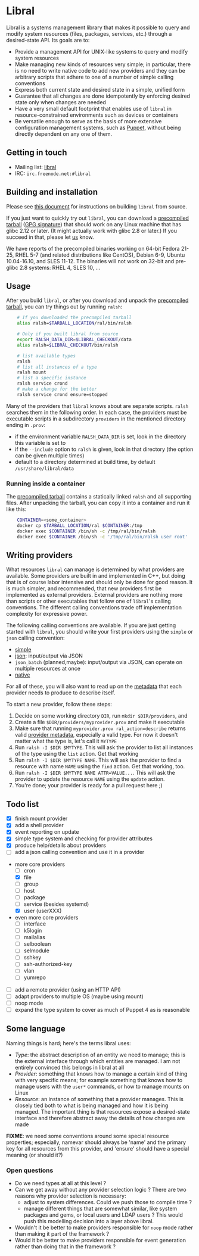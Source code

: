 # Libral

Libral is a systems management library that makes it possible to query and
modify system resources (files, packages, services, etc.) through a
desired-state API. Its goals are to:

* Provide a management API for UNIX-like systems to query and modify
  system resources
* Make managing new kinds of resources very simple; in particular, there is
  no need to write native code to add new providers and they can be
  arbitrary scripts that adhere to one of a number of simple calling
  conventions
* Express both current state and desired state in a simple, unified form
* Guarantee that all changes are done idempotently by enforcing desired
  state only when changes are needed
* Have a very small default footprint that enables use of `libral` in
  resource-constrained environments such as devices or containers
* Be versatile enough to serve as the basis of more extensive configuration
  management systems, such as
  [Puppet](https://github.com/puppetlabs/puppet/), without being directly
  dependent on any one of them.

## Getting in touch

* Mailing list: [libral](https://groups.google.com/group/libral)
* IRC: `irc.freenode.net:#libral`

## Building and installation

Please see [this document](HACKING.md) for instructions on building `libral`
from source.

If you just want to quickly try out `libral`, you can download a
[precompiled tarball](http://download.augeas.net/libral/ralsh-latest.tgz)
([GPG signature](http://download.augeas.net/libral/ralsh-latest.tgz.sig))
that should work on any Linux machine that has glibc 2.12 or later. (It
might actually work with glibc 2.8 or later.) If you succeed in that, please
let [us](mailto:libral@googlegroups.com) know.

We have reports of the precompiled binaries working on 64-bit Fedora 21-25,
RHEL 5-7 (and related distributions like CentOS), Debian 6-9,
Ubuntu 10.04-16.10, and SLES 11-12. The binaries will not work on
32-bit and pre-glibc 2.8 systems: RHEL 4, SLES 10, ...

## Usage

After you build `libral`, or after you download and unpack the
[precompiled tarball](http://download.augeas.net/libral/ralsh-latest.tgz),
you can try things out by running `ralsh`:

```bash
    # If you downloaded the precompiled tarball
    alias ralsh=$TARBALL_LOCATION/ral/bin/ralsh

    # Only if you built libral from source
    export RALSH_DATA_DIR=$LIBRAL_CHECKOUT/data
    alias ralsh=$LIBRAL_CHECKOUT/bin/ralsh

    # list available types
    ralsh
    # list all instances of a type
    ralsh mount
    # list a specific instance
    ralsh service crond
    # make a change for the better
    ralsh service crond ensure=stopped
```

Many of the providers that `libral` knows about are separate
scripts. `ralsh` searches them in the following order. In each case, the
providers must be executable scripts in a subdirectory `providers` in the
mentioned directory ending in `.prov`:

* if the environment variable `RALSH_DATA_DIR` is set, look in the
  directory this variable is set to
* if the `--include` option to `ralsh` is given, look in that directory
  (the option can be given multiple times)
* default to a directory determined at build time, by default
  `/usr/share/libral/data`

### Running inside a container

The
[precompiled tarball](http://download.augeas.net/libral/ralsh-latest.tgz)
contains a statically linked `ralsh` and all supporting files. After
unpacking the tarball, you can copy it into a container and run it like
this:

```bash
    CONTAINER=<some_container>
    docker cp $TARBALL_LOCATION/ral $CONTAINER:/tmp
    docker exec $CONTAINER /bin/sh -c /tmp/ral/bin/ralsh
    docker exec $CONTAINER /bin/sh -c '/tmp/ral/bin/ralsh user root'
```

## Writing providers

What resources `libral` can manage is determined by what providers are
available. Some providers are built in and implemented in C++, but doing
that is of course labor intensive and should only be done for good
reason. It is much simpler, and recommended, that new providers first be
implemented as external providers. External providers are nothing more than
scripts or other executables that follow one of `libral`'s calling
conventions. The different calling conventions trade off implementation
complexity for expressive power.

The following calling conventions are available. If you are just getting
started with `libral`, you should write your first providers using the
`simple` or `json` calling convention:

* [simple](doc/invoke-simple.md)
* [json](doc/invoke-json.md): input/output via JSON
* `json_batch` (planned,maybe): input/output via JSON, can operate on multiple resources at once
* [native](doc/invoke-native.md)

For all of these, you will also want to read up on the
[metadata](doc/metadata.md) that each provider needs to produce to describe
itself.

To start a new provider, follow these steps:

1. Decide on some working directory `DIR`, run `mkdir $DIR/providers`, and
2. Create a file `$DIR/providers/myprovider.prov` and make it executable
3. Make sure that running `myprovider.prov ral_action=describe` returns
   valid [provider metadata](doc/metadata.md), especially a valid type. For
   now it doesn't matter what the type is, let's call it `MYTYPE`
4. Run `ralsh -I $DIR $MYTYPE`. This will ask the provider to list all
   instances of the type using the `list` action. Get that working
5. Run `ralsh -I $DIR $MYTYPE NAME`. This will ask the provider to find a
   resource with name `NAME` using the `find` action. Get that working,
   too.
6. Run `ralsh -I $DIR $MYTYPE NAME ATTR=VALUE...`. This will ask the
   provider to update the resource `NAME` using the `update` action.
7. You're done; your provider is ready for a pull request here ;)

## Todo list

- [X] finish mount provider
- [X] add a shell provider
- [X] event reporting on update
- [X] simple type system and checking for provider attributes
- [X] produce help/details about providers
- [ ] add a json calling convention and use it in a provider
- more core providers
  - [ ] cron
  - [X] file
  - [ ] group
  - [ ] host
  - [ ] package
  - [ ] service (besides systemd)
  - [X] user (userXXX)
- even more core providers
  - [ ] interface
  - [ ] k5login
  - [ ] mailalias
  - [ ] selboolean
  - [ ] selmodule
  - [ ] sshkey
  - [ ] ssh-authorized-key
  - [ ] vlan
  - [ ] yumrepo
- [ ] add a remote provider (using an HTTP API)
- [ ] adapt providers to multiple OS (maybe using mount)
- [ ] noop mode
- [ ] expand the type system to cover as much of Puppet 4 as is reasonable

## Some language

Naming things is hard; here's the terms libral uses:

* _Type_: the abstract description of an entity we need to manage; this is
  the external interface through which entities are managed. I am not
  entirely convinced this belongs in libral at all
* _Provider_: something that knows how to manage a certain kind of thing
  with very specific means; for example something that knows how to manage
  users with the `user*` commands, or how to manage mounts on Linux
* _Resource_: an instance of something that a provider manages. This is
  closely tied both to what is being managed and how it is being
  managed. The important thing is that resources expose a desired-state
  interface and therefore abstract away the details of how changes are made

**FIXME**: we need some conventions around some special resource
properties; especially, namevar should always be 'name' and the primary key
for all resources from this provider, and 'ensure' should have a special
meaning (or should it?)

### Open questions
- Do we need types at all at this level ?
- Can we get away without any provider selection logic ? There are two
  reasons why provider selection is necessary:
  * adjust to system differences. Could we push those to compile time ?
  * manage different things that are somewhat similar, like system packages
    and gems, or local users and LDAP users ? This would push this
    modelling decision into a layer above libral.
- Wouldn't it be better to make providers responsible for `noop` mode
  rather than making it part of the framework ?
- Would it be better to make providers responsible for event generation
  rather than doing that in the framework ?
